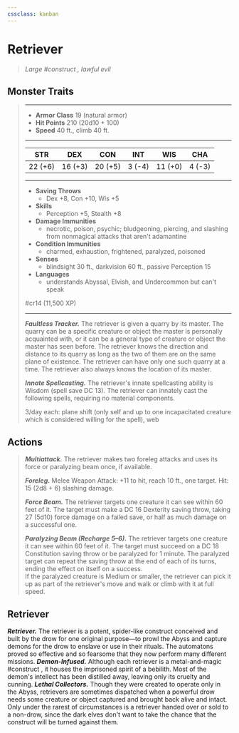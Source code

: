 ```yaml
---
cssclass: kanban
---
```


# Retriever
>*Large #construct , lawful evil*
## Monster Traits
>___
>- **Armor Class** 19 (natural armor)
>- **Hit Points** 210 (20d10 + 100)
>- **Speed** 40 ft., climb 40 ft.
>___
>|STR|DEX|CON|INT|WIS|CHA|
>|:---:|:---:|:---:|:---:|:---:|:---:|
>|22 (+6)|16 (+3)|20 (+5)|3 (-4)|11 (+0)|4 (-3)|
>___
>- **Saving Throws**
>	 - Dex +8, Con +10, Wis +5
>- **Skills**
>	 - Perception +5, Stealth +8
>- **Damage Immunities**
>	 - necrotic, poison, psychic; bludgeoning, piercing, and slashing from nonmagical attacks that aren't adamantine
>- **Condition Immunities**
>	 - charmed, exhaustion, frightened, paralyzed, poisoned
>- **Senses**
>	 - blindsight 30 ft., darkvision 60 ft., passive Perception 15
>- **Languages**
>	 - understands Abyssal, Elvish, and Undercommon but can't speak
>
> #cr14 (11,500 XP)
>___
>***Faultless Tracker.*** The retriever is given a quarry by its master. The quarry can be a specific creature or object the master is personally acquainted with, or it can be a general type of creature or object the master has seen before. The retriever knows the direction and distance to its quarry as long as the two of them are on the same plane of existence. The retriever can have only one such quarry at a time. The retriever also always knows the location of its master.  
>
>***Innate Spellcasting.*** The retriever's innate spellcasting ability is Wisdom (spell save DC 13). The retriever can innately cast the following spells, requiring no material components.  
>
>3/day each: plane shift (only self and up to one incapacitated creature which is considered willing for the spell), web  
>
## Actions
>***Multiattack.*** The retriever makes two foreleg attacks and uses its force or paralyzing beam once, if available.  
>
>***Foreleg.*** Melee Weapon Attack: +11 to hit, reach 10 ft., one target. Hit: 15 (2d8 + 6) slashing damage.  
>
>***Force Beam.*** The retriever targets one creature it can see within 60 feet of it. The target must make a DC 16 Dexterity saving throw, taking 27 (5d10) force damage on a failed save, or half as much damage on a successful one.  
>
>***Paralyzing Beam (Recharge 5–6).*** The retriever targets one creature it can see within 60 feet of it. The target must succeed on a DC 18 Constitution saving throw or be paralyzed for 1 minute. The paralyzed target can repeat the saving throw at the end of each of its turns, ending the effect on itself on a success.  
>If the paralyzed creature is Medium or smaller, the retriever can pick it up as part of the retriever's move and walk or climb with it at full speed.
## Retriever
***Retriever.*** The retriever is a potent, spider-like construct conceived and built by the drow for one original purpose—to prowl the Abyss and capture demons for the drow to enslave or use in their rituals. The automatons proved so effective and so fearsome that they now perform many different missions.
***Demon-Infused.*** Although each retriever is a metal-and-magic #construct , it houses the imprisoned spirit of a bebilith. Most of the demon's intellect has been distilled away, leaving only its cruelty and cunning.
***Lethal Collectors.*** Though they were created to operate only in the Abyss, retrievers are sometimes dispatched when a powerful drow needs some creature or object captured and brought back alive and intact. Only under the rarest of circumstances is a retriever handed over or sold to a non-drow, since the dark elves don't want to take the chance that the construct will be turned against them.
